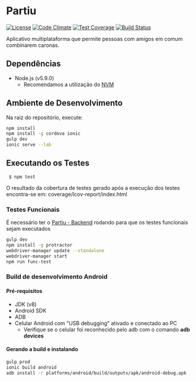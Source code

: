 # Partiu

[![License](https://img.shields.io/badge/license-MIT-blue.svg)](http://choosealicense.com/licenses/mit/)
[![Code Climate](https://codeclimate.com/github/fga-gpp-mds/2016.1-Partiu_frontend/badges/gpa.svg)](https://codeclimate.com/github/fga-gpp-mds/2016.1-Partiu_frontend)
[![Test Coverage](https://codeclimate.com/github/fga-gpp-mds/2016.1-Partiu_frontend/badges/coverage.svg)](https://codeclimate.com/github/fga-gpp-mds/2016.1-Partiu_frontend/coverage)
[![Build Status](https://travis-ci.org/fga-gpp-mds/2016.1-Partiu_frontend.svg?branch=devel)](https://travis-ci.org/fga-gpp-mds/2016.1-Partiu_frontend)

Aplicativo multiplataforma que permite pessoas com amigos em comum combinarem caronas.

## Dependências

- Node.js (v5.9.0)
  - Recomendamos a utilização do [NVM](https://github.com/creationix/nvm)

## Ambiente de Desenvolvimento

Na raiz do repositório, execute:

```bash
npm install
npm install -g cordova ionic
gulp dev
ionic serve --lab
```

## Executando os Testes

```
 $ npm test
```

O resultado da cobertura de testes gerado após a execução dos testes encontra-se em: coverage/lcov-report/index.html

### Testes Funcionais

É necessário ter o [Partiu - Backend](https://github.com/fga-gpp-mds/2016.1-Partiu_backend) rodando para que os testes funcionais sejam executados

```bash
gulp dev
npm install -g protractor
webdriver-manager update --standalone
webdriver-manager start
npm run func-test
```

### Build de desenvolvimento Android

#### Pré-requisitos

- JDK (v8)
- Android SDK
- ADB
- Celular Android com "USB debugging" ativado e conectado ao PC
  - Verifique se o celular foi reconhecido pelo adb com o comando **adb devices**

#### Gerando a build e instalando

```bash
gulp prod
ionic build android
adb install -r platforms/android/build/outputs/apk/android-debug.apk
```

